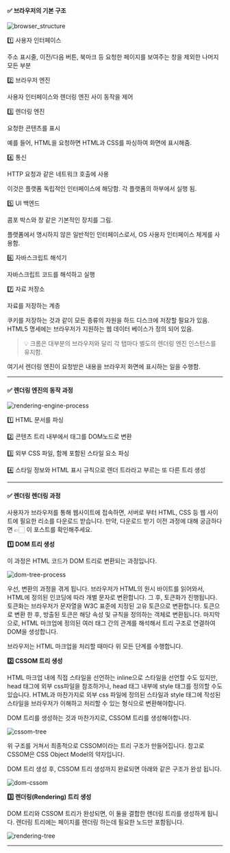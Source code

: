 #### ✅ 브라우저의 기본 구조

![browser_structure](https://github.com/user-attachments/assets/09bce1ce-2b78-4b83-9232-f22b832a66c7)

1️⃣ 사용자 인터페이스

주소 표시줄, 이전/다음 버튼, 북마크 등 요청한 페이지를 보여주는 창을 제외한 나머지 모든 부분

2️⃣ 브라우저 엔진

사용자 인터페이스와 렌더링 엔진 사이 동작을 제어

3️⃣ 렌더링 엔진

요청한 콘텐츠를 표시

예를 들어, HTML을 요청하면 HTML과 CSS를 파싱하여 화면에 표시해줌.

4️⃣ 통신

HTTP 요청과 같은 네트워크 호출에 사용

이것은 플랫폼 독립적인 인터페이스에 해당함. 각 플랫폼의 하부에서 실행 됨.

5️⃣ UI 백엔드

콤포 박스와 창 같은 기본적인 장치를 그림.

플랫폼에서 명시하지 않은 일반적인 인터페이스로서, OS 사용자 인터페이스 체게를 사용함.

6️⃣ 자바스크립트 해석기

자바스크립트 코드를 해석하고 실행

7️⃣ 자료 저장소

자료를 저장하는 계층

쿠키를 저장하는 것과 같이 모든 종류의 자원을 하드 디스크에 저장할 필요가 있음. HTML5 명세에는 브라우저가 지원하는 웹 데이터 베이스가 정의 되어 있음.

> 💡 크롬은 대부분의 브라우저와 달리 각 탭마다 별도의 렌더링 엔진 인스턴스를 유지함.

여기서 렌더링 엔진이 요청받은 내용을 브라우저 화면에 표시하는 일을 수행함.

---

#### ✅ 렌더링 엔진의 동작 과정

![rendering-engine-process](https://github.com/user-attachments/assets/414027df-c74f-4f31-b6b5-6838557ecc56)

1️⃣ HTML 문서를 파싱

2️⃣ 콘텐츠 트리 내부에서 태그를 DOM노드로 변환

3️⃣ 외부 CSS 파일, 함께 포함된 스타일 요소 파싱

4️⃣ 스타일 정보와 HTML 표시 규칙으로 렌더 트라라고 부르는 또 다른 트리 생성

---

#### ✅ 렌더링 렌더링 과정

사용자가 브라우저를 통해 웹사이트에 접속하면, 서버로 부터 HTML, CSS 등 웹 사이트에 필요한 리소를 다운로드 받습니다. 만약, 다운로드 받기 이전 과정에 대해 궁금하다면 👉🏻 [](https://jay-h-blog.vercel.app/about/search-process, "브라우저 주소창에 google.com을 치면 발생하는 일") 이 포스트를 확인해주세요.

**1️⃣ DOM 트리 생성**

이 과정은 HTML 코드가 DOM 트리로 변환되는 과정입니다.

![dom-tree-process](https://github.com/user-attachments/assets/092c8a9a-a48f-4be1-8b83-5118f971accd)

우선, 변환의 과정을 겪게 됩니다. 브라우저가 HTML의 원시 바이트를 읽어와서, HTML에 정의된 인코딩에 따라 개별 문자로 변환합니다. 그 후, 토큰화가 진행됩니다. 토큰화는 브라우저가 문자열을 W3C 표준에 지정된 고유 토큰으로 변환합니다. 토큰으로 변환 한 후, 방출된 토큰은 해당 속성 및 규칙을 정의하는 객체로 변환됩니다. 마지막으로, HTML 마크업에 정의된 여러 태그 간의 관계를 해석해서 트리 구조로 연결하여 DOM을 생성합니다.

브라우저는 HTML 마크업을 처리할 때마다 위 모든 단계를 수행합니다.

**2️⃣ CSSOM 트리 생성**

HTML 마크업 내에 직접 스타일을 선언하는 inline으로 스타일을 선언할 수도 있지만, head 태그에 외부 css파일을 참조하거나, head 태그 내부에 style 태그를 정의할 수도 있습니다. HTML과 마찬가지로 외부 css 파일에 정의된 스타일과 style 태그에 작성된 스타일을 브라우저가 이해하고 처리할 수 있는 형식으로 변환해야합니다.

DOM 트리를 생성하는 것과 마찬가지로, CSSOM 트리를 생성해야합니다.

![cssom-tree](https://github.com/user-attachments/assets/05797019-e640-425b-87d3-0bb4928f753f)

위 구조를 거쳐서 최종적으로 CSSOM이라는 트리 구조가 만들어집니다. 참고로 CSSOM은 CSS Object Model의 약자입니다.

DOM 트리 생성 후, CSSOM 트리 생성까지 완료되면 아래와 같은 구조가 완성 됩니다.

![dom-cssom](https://github.com/user-attachments/assets/cf2a07a1-ff5c-4cdf-9c5e-246099eb39bf)

**3️⃣ 렌더링(Rendering) 트리 생성**

DOM 트리와 CSSOM 트리가 완성되면, 이 둘을 결합한 렌더링 트리를 생성하게 됩니다. 렌더링 트리에는 페이지를 렌더링 하는데 필요한 노드만 포함됩니다.

![rendering-tree](https://github.com/user-attachments/assets/74abb400-8c91-4e6f-9982-c10330cc87bf)

---

[](https://velog.io/@zaman17/%EA%B8%B0%EC%88%A0%EB%A9%B4%EC%A0%91%EB%8C%80%EB%B9%84-%EB%B8%8C%EB%9D%BC%EC%9A%B0%EC%A0%80-%EB%A0%8C%EB%8D%94%EB%A7%81-%EC%88%9C%EC%84%9C%EC%99%80-%EC%9B%90%EB%A6%AC)

[](https://developer.mozilla.org/ko/docs/Web/Performance/How_browsers_work)

[](https://medium.com/%EA%B0%9C%EB%B0%9C%EC%9E%90%EC%9D%98%ED%92%88%EA%B2%A9/%EB%B8%8C%EB%9D%BC%EC%9A%B0%EC%A0%80%EC%9D%98-%EB%A0%8C%EB%8D%94%EB%A7%81-%EA%B3%BC%EC%A0%95-5c01c4158ce)
